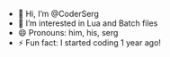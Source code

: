 - 👋 Hi, I’m @CoderSerg
- 👀 I’m interested in Lua and Batch files
- 😄 Pronouns: him, his, serg
- ⚡ Fun fact: I started coding 1 year ago!
